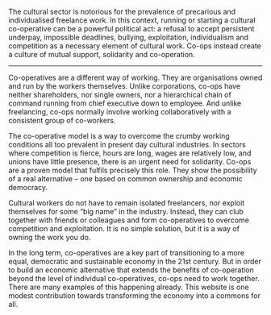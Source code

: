 The cultural sector is notorious for the prevalence of precarious and individualised freelance work. In this context, running or starting a cultural co-operative can be a powerful political act: a refusal to accept persistent underpay, impossible deadlines, bullying, exploitation, individualism and competition as a necessary element of cultural work. Co-ops instead create a culture of mutual support, solidarity and co-operation.

---

Co-operatives are a different way of working. They are organisations owned and run by the workers themselves. Unlike corporations, co-ops have neither shareholders, nor single owners, nor a hierarchical chain of command running from chief executive down to employee. And unlike freelancing, co-ops normally involve working collaboratively with a consistent group of co-workers.

The co-operative model is a way to overcome the crumby working conditions all too prevalent in present day cultural industries. In sectors where competition is fierce, hours are long, wages are relatively low, and unions have little presence, there is an urgent need for solidarity. Co-ops are a proven model that fulfils precisely this role. They show the possibility of a real alternative – one based on common ownership and economic democracy.

Cultural workers do not have to remain isolated freelancers, nor exploit themselves for some “big name” in the industry. Instead, they can club together with friends or colleagues and form co-operatives to overcome competition and exploitation. It is no simple solution, but it is a way of owning the work you do. 

In the long term, co-operatives are a key part of transitioning to a more equal, democratic and sustainable economy in the 21st century. But in order to build an economic alternative that extends the benefits of co-operation beyond the level of individual co-operatives, co-ops need to work together. There are many examples of this happening already. This website is one modest contribution towards transforming the economy into a commons for all.
